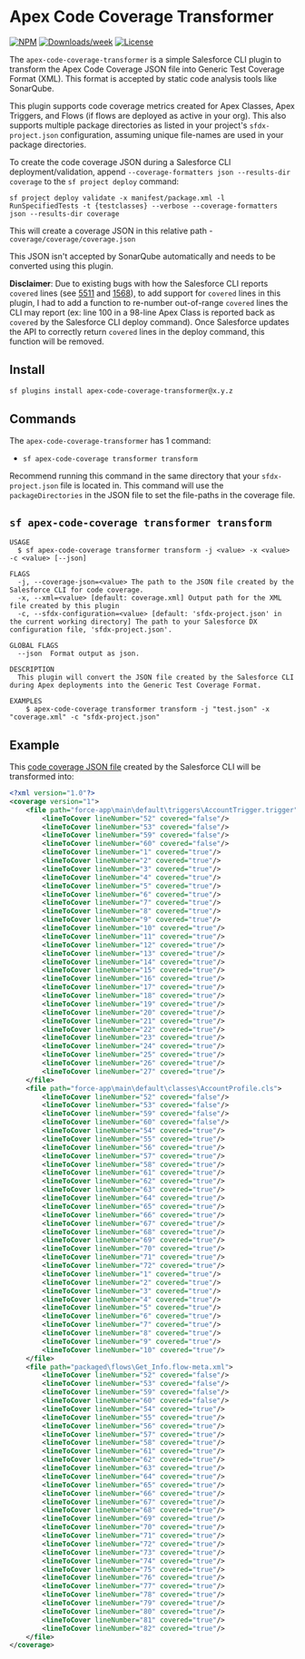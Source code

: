 # Apex Code Coverage Transformer

[![NPM](https://img.shields.io/npm/v/apex-code-coverage-transformer.svg?label=apex-code-coverage-transformer)](https://www.npmjs.com/package/apex-code-coverage-transformer) [![Downloads/week](https://img.shields.io/npm/dw/apex-code-coverage-transformer.svg)](https://npmjs.org/package/apex-code-coverage-transformer) [![License](https://img.shields.io/badge/License-MIT-yellow.svg)](https://raw.githubusercontent.com/mcarvin8/apex-code-coverage-transformer/main/LICENSE.md)

The `apex-code-coverage-transformer` is a simple Salesforce CLI plugin to transform the Apex Code Coverage JSON file into Generic Test Coverage Format (XML). This format is accepted by static code analysis tools like SonarQube.

This plugin supports code coverage metrics created for Apex Classes, Apex Triggers, and Flows (if flows are deployed as active in your org). This also supports multiple package directories as listed in your project's `sfdx-project.json` configuration, assuming unique file-names are used in your package directories.

To create the code coverage JSON during a Salesforce CLI deployment/validation, append `--coverage-formatters json --results-dir coverage` to the `sf project deploy` command:

```
sf project deploy validate -x manifest/package.xml -l RunSpecifiedTests -t {testclasses} --verbose --coverage-formatters json --results-dir coverage
```

This will create a coverage JSON in this relative path - `coverage/coverage/coverage.json`

This JSON isn't accepted by SonarQube automatically and needs to be converted using this plugin.

**Disclaimer**: Due to existing bugs with how the Salesforce CLI reports `covered` lines (see [5511](https://github.com/forcedotcom/salesforcedx-vscode/issues/5511) and [1568](https://github.com/forcedotcom/cli/issues/1568)), to add support for `covered` lines in this plugin, I had to add a function to re-number out-of-range `covered` lines the CLI may report (ex: line 100 in a 98-line Apex Class is reported back as `covered` by the Salesforce CLI deploy command). Once Salesforce updates the API to correctly return `covered` lines in the deploy command, this function will be removed.

## Install

```bash
sf plugins install apex-code-coverage-transformer@x.y.z
```

## Commands

The `apex-code-coverage-transformer` has 1 command:

- `sf apex-code-coverage transformer transform`

Recommend running this command in the same directory that your `sfdx-project.json` file is located in. This command will use the `packageDirectories` in the JSON file to set the file-paths in the coverage file.

## `sf apex-code-coverage transformer transform`

```
USAGE
  $ sf apex-code-coverage transformer transform -j <value> -x <value> -c <value> [--json]

FLAGS
  -j, --coverage-json=<value> The path to the JSON file created by the Salesforce CLI for code coverage.
  -x, --xml=<value> [default: coverage.xml] Output path for the XML file created by this plugin
  -c, --sfdx-configuration=<value> [default: 'sfdx-project.json' in the current working directory] The path to your Salesforce DX configuration file, 'sfdx-project.json'.

GLOBAL FLAGS
  --json  Format output as json.

DESCRIPTION
  This plugin will convert the JSON file created by the Salesforce CLI during Apex deployments into the Generic Test Coverage Format.

EXAMPLES
    $ apex-code-coverage transformer transform -j "test.json" -x "coverage.xml" -c "sfdx-project.json"
```

## Example

This [code coverage JSON file](https://raw.githubusercontent.com/mcarvin8/apex-code-coverage-transformer/main/coverage_no_file_exts.json) created by the Salesforce CLI will be transformed into:

```xml
<?xml version="1.0"?>
<coverage version="1">
	<file path="force-app\main\default\triggers\AccountTrigger.trigger">
		<lineToCover lineNumber="52" covered="false"/>
		<lineToCover lineNumber="53" covered="false"/>
		<lineToCover lineNumber="59" covered="false"/>
		<lineToCover lineNumber="60" covered="false"/>
		<lineToCover lineNumber="1" covered="true"/>
		<lineToCover lineNumber="2" covered="true"/>
		<lineToCover lineNumber="3" covered="true"/>
		<lineToCover lineNumber="4" covered="true"/>
		<lineToCover lineNumber="5" covered="true"/>
		<lineToCover lineNumber="6" covered="true"/>
		<lineToCover lineNumber="7" covered="true"/>
		<lineToCover lineNumber="8" covered="true"/>
		<lineToCover lineNumber="9" covered="true"/>
		<lineToCover lineNumber="10" covered="true"/>
		<lineToCover lineNumber="11" covered="true"/>
		<lineToCover lineNumber="12" covered="true"/>
		<lineToCover lineNumber="13" covered="true"/>
		<lineToCover lineNumber="14" covered="true"/>
		<lineToCover lineNumber="15" covered="true"/>
		<lineToCover lineNumber="16" covered="true"/>
		<lineToCover lineNumber="17" covered="true"/>
		<lineToCover lineNumber="18" covered="true"/>
		<lineToCover lineNumber="19" covered="true"/>
		<lineToCover lineNumber="20" covered="true"/>
		<lineToCover lineNumber="21" covered="true"/>
		<lineToCover lineNumber="22" covered="true"/>
		<lineToCover lineNumber="23" covered="true"/>
		<lineToCover lineNumber="24" covered="true"/>
		<lineToCover lineNumber="25" covered="true"/>
		<lineToCover lineNumber="26" covered="true"/>
		<lineToCover lineNumber="27" covered="true"/>
	</file>
	<file path="force-app\main\default\classes\AccountProfile.cls">
		<lineToCover lineNumber="52" covered="false"/>
		<lineToCover lineNumber="53" covered="false"/>
		<lineToCover lineNumber="59" covered="false"/>
		<lineToCover lineNumber="60" covered="false"/>
		<lineToCover lineNumber="54" covered="true"/>
		<lineToCover lineNumber="55" covered="true"/>
		<lineToCover lineNumber="56" covered="true"/>
		<lineToCover lineNumber="57" covered="true"/>
		<lineToCover lineNumber="58" covered="true"/>
		<lineToCover lineNumber="61" covered="true"/>
		<lineToCover lineNumber="62" covered="true"/>
		<lineToCover lineNumber="63" covered="true"/>
		<lineToCover lineNumber="64" covered="true"/>
		<lineToCover lineNumber="65" covered="true"/>
		<lineToCover lineNumber="66" covered="true"/>
		<lineToCover lineNumber="67" covered="true"/>
		<lineToCover lineNumber="68" covered="true"/>
		<lineToCover lineNumber="69" covered="true"/>
		<lineToCover lineNumber="70" covered="true"/>
		<lineToCover lineNumber="71" covered="true"/>
		<lineToCover lineNumber="72" covered="true"/>
		<lineToCover lineNumber="1" covered="true"/>
		<lineToCover lineNumber="2" covered="true"/>
		<lineToCover lineNumber="3" covered="true"/>
		<lineToCover lineNumber="4" covered="true"/>
		<lineToCover lineNumber="5" covered="true"/>
		<lineToCover lineNumber="6" covered="true"/>
		<lineToCover lineNumber="7" covered="true"/>
		<lineToCover lineNumber="8" covered="true"/>
		<lineToCover lineNumber="9" covered="true"/>
		<lineToCover lineNumber="10" covered="true"/>
	</file>
	<file path="packaged\flows\Get_Info.flow-meta.xml">
		<lineToCover lineNumber="52" covered="false"/>
		<lineToCover lineNumber="53" covered="false"/>
		<lineToCover lineNumber="59" covered="false"/>
		<lineToCover lineNumber="60" covered="false"/>
		<lineToCover lineNumber="54" covered="true"/>
		<lineToCover lineNumber="55" covered="true"/>
		<lineToCover lineNumber="56" covered="true"/>
		<lineToCover lineNumber="57" covered="true"/>
		<lineToCover lineNumber="58" covered="true"/>
		<lineToCover lineNumber="61" covered="true"/>
		<lineToCover lineNumber="62" covered="true"/>
		<lineToCover lineNumber="63" covered="true"/>
		<lineToCover lineNumber="64" covered="true"/>
		<lineToCover lineNumber="65" covered="true"/>
		<lineToCover lineNumber="66" covered="true"/>
		<lineToCover lineNumber="67" covered="true"/>
		<lineToCover lineNumber="68" covered="true"/>
		<lineToCover lineNumber="69" covered="true"/>
		<lineToCover lineNumber="70" covered="true"/>
		<lineToCover lineNumber="71" covered="true"/>
		<lineToCover lineNumber="72" covered="true"/>
		<lineToCover lineNumber="73" covered="true"/>
		<lineToCover lineNumber="74" covered="true"/>
		<lineToCover lineNumber="75" covered="true"/>
		<lineToCover lineNumber="76" covered="true"/>
		<lineToCover lineNumber="77" covered="true"/>
		<lineToCover lineNumber="78" covered="true"/>
		<lineToCover lineNumber="79" covered="true"/>
		<lineToCover lineNumber="80" covered="true"/>
		<lineToCover lineNumber="81" covered="true"/>
		<lineToCover lineNumber="82" covered="true"/>
	</file>
</coverage>
```
